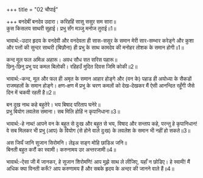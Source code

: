 +++
title = "02 चौपाई"

+++
बनदेबीं बनदेव उदारा। करिहहिं सासु ससुर सम सारा॥  
कुस किसलय साथरी सुहाई। प्रभु सँग मञ्जु मनोज तुराई॥1॥  

भावार्थ:-उदार हृदय के वनदेवी और वनदेवता ही सास-ससुर के समान मेरी सार-सम्भार करेङ्गे और कुशा और पत्तों की सुन्दर साथरी (बिछौना) ही प्रभु के साथ कामदेव की मनोहर तोशक के समान होगी॥1॥  

कन्द मूल फल अमिअ अहारू। अवध सौध सत सरिस पहारू॥  
छिनु-छिनु प्रभु पद कमल बिलोकी। रहिहउँ मुदित दिवस जिमि कोकी॥2॥  

भावार्थ:-कन्द, मूल और फल ही अमृत के समान आहार होङ्गे और (वन के) पहाड ही अयोध्या के सैकडों राजमहलों के समान होङ्गे। क्षण-क्षण में प्रभु के चरण कमलों को देख-देखकर मैं ऐसी आनन्दित रहूँगी जैसे दिन में चकवी रहती है॥2॥  

बन दुख नाथ कहे बहुतेरे। भय बिषाद परिताप घनेरे॥  
प्रभु बियोग लवलेस समाना। सब मिलि होहिं न कृपानिधाना॥3॥  

भावार्थ:-हे नाथ! आपने वन के बहुत से दुःख और बहुत से भय, विषाद और सन्ताप कहे, परन्तु हे कृपानिधान! वे सब मिलकर भी प्रभु (आप) के वियोग (से होने वाले दुःख) के लवलेश के समान भी नहीं हो सकते॥3॥  

अस जियँ जानि सुजान सिरोमनि। लेइअ सङ्ग मोहि छाडिअ जनि॥  
बिनती बहुत करौं का स्वामी। करुनामय उर अन्तरजामी॥4॥  

भावार्थ:-ऐसा जी में जानकर, हे सुजान शिरोमणि! आप मुझे साथ ले लीजिए, यहाँ न छोडिए। हे स्वामी! मैं अधिक क्या विनती करूँ? आप करुणामय हैं और सबके हृदय के अन्दर की जानने वाले हैं॥4॥  

<div class="audioEmbed"  caption="AIR-वाचनम्" src="https://archive
.org/download/rAmcharitmAnas-AIR/EPI-154.mp3"></div>
